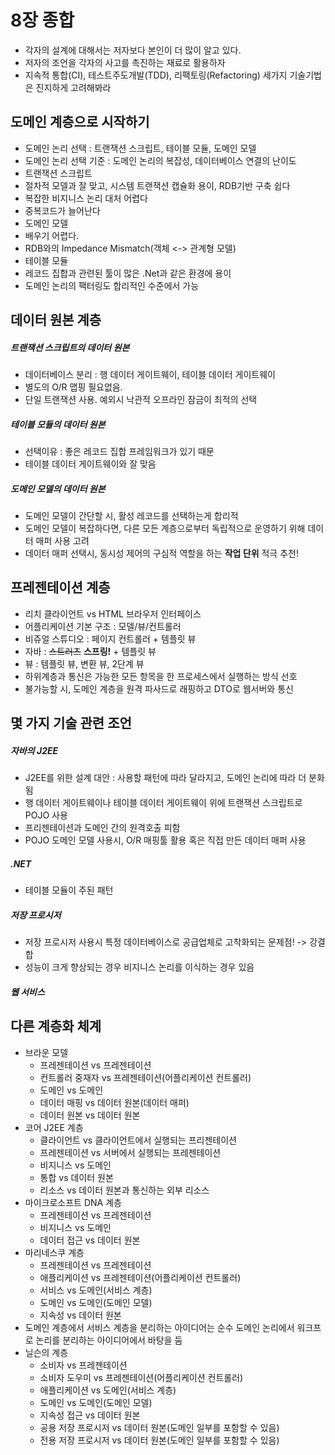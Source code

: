 # 8장 종합

- 각자의 설계에 대해서는 저자보다 본인이 더 많이 알고 있다.
- 저자의 조언을 각자의 사고를 촉진하는 재료로 활용하자
- 지속적 통합(CI), 테스트주도개발(TDD), 리팩토링(Refactoring) 세가지 기술기법은 진지하게 고려해봐라

## 도메인 계층으로 시작하기

- 도메인 논리 선택 : 트랜잭션 스크립트, 테이블 모듈, 도메인 모델
- 도메인 논리 선택 기준 : 도메인 논리의 복잡성, 데이터베이스 연결의 난이도
- 트랜잭션 스크립트
 - 절차적 모델과 잘 맞고, 시스템 트랜잭션 캡슐화 용이, RDB기반 구축 쉽다
 - 복잡한 비지니스 논리 대처 어렵다
 - 중복코드가 늘어난다
- 도메인 모델
 - 배우기 어렵다.
 - RDB와의 Impedance Mismatch(객체 <-> 관계형 모델)
- 테이블 모듈
 - 레코드 집합과 관련된 툴이 많은 .Net과 같은 환경에 용이
 - 도메인 논리의 팩터링도 합리적인 수준에서 가능

## 데이터 원본 계층

##### 트랜잭션 스크립트의 데이터 원본

- 데이터베이스 분리 : 행 데이터 게이트웨이, 테이블 데이터 게이트웨이
- 별도의 O/R 맵핑 필요없음.
- 단일 트랜잭션 사용. 예외시 낙관적 오프라인 잠금이 최적의 선택

##### 테이블 모듈의 데이터 원본

- 선택이유 : 좋은 레코드 집합 프레임워크가 있기 때문
- 테이블 데이터 게이트웨이와 잘 맞음

##### 도메인 모델의 데이터 원본

- 도메인 모델이 간단할 시, 활성 레코드를 선택하는게 합리적
- 도메인 모델이 복잡하다면, 다른 모든 계층으로부터 독립적으로 운영하기 위해 데이터 매퍼 사용 고려
- 데이터 매퍼 선택시, 동시성 제어의 구심적 역할을 하는 **작업 단위** 적극 추천!

## 프레젠테이션 계층

- 리치 클라이언트 vs HTML 브라우저 인터페이스
- 어플리케이션 기본 구조 : 모델/뷰/컨트롤러
- 비쥬얼 스튜디오 : 페이지 컨트롤러 + 템플릿 뷰
- 자바 : ~~스트러츠~~ **스프링!** + 템플릿 뷰
- 뷰 : 템플릿 뷰, 변환 뷰, 2단계 뷰
- 하위계층과 통신은 가능한 모든 항목을 한 프로세스에서 실행하는 방식 선호
 - 불가능할 시, 도메인 계층을 원격 파사드로 래핑하고 DTO로 웹서버와 통신

## 몇 가지 기술 관련 조언

##### 자바의 J2EE

- J2EE를 위한 설계 대안 : 사용할 패턴에 따라 달라지고, 도메인 논리에 따라 더 분화됨
- 행 데이터 게이트웨이나 테이블 데이터 게이트웨이 위에 트랜잭션 스크립트로 POJO 사용
- 프리젠테이션과 도메인 간의 원격호출 피함
- POJO 도메인 모델 사용시, O/R 매핑툴 활용 혹은 직접 만든 데이터 매퍼 사용

##### .NET

- 테이블 모듈이 주된 패턴

##### 저장 프로시저

- 저장 프로시저 사용시 특정 데이터베이스로 공급업체로 고착화되는 문제점! -> 강결합
- 성능이 크게 향상되는 경우 비지니스 논리를 이식하는 경우 있음

##### 웹 서비스

## 다른 계층화 체계
- 브라운 모델
  - 프레젠테이션 vs 프레젠테이션
  - 컨트롤러 중재자 vs 프레젠테이션(어플리케이션 컨트롤러)
  - 도메인 vs 도메인
  - 데이터 매핑 vs 데이터 원본(데이터 매퍼)
  - 데이터 원본 vs 데이터 원본
- 코어 J2EE 계층
  - 클라이언트 vs 클라이언트에서 실행되는 프리젠테이션
  - 프레젠테이션 vs 서버에서 실행되는 프레젠테이션
  - 비지니스 vs 도메인
  - 통합 vs 데이터 원본
  - 리소스 vs 데이터 원본과 통신하는 외부 리소스
- 마이크로소프트 DNA 계층
  - 프레젠테이션 vs 프레젠테이션
  - 비지니스 vs 도메인
  - 데이터 접근 vs 데이터 원본
- 마리네스쿠 계층
  - 프레젠테이션 vs 프레젠테이션
  - 애플리케이션 vs 프레젠테이션(어플리케이션 컨트롤러)
  - 서비스 vs 도메인(서비스 계층)
  - 도메인 vs 도메인(도메인 모델)
  - 지속성 vs 데이터 원본
- 도메인 계층에서 서비스 계층을 분리하는 아이디어는 순수 도메인 논리에서 워크프로 논리를 분리하는 아이디어에서 바탕을 둠
- 닐슨의 계층
  - 소비자 vs 프레젠테이션
  - 소비자 도우미  vs 프레젠테이션(어플리케이션 컨트롤러)
  - 애플리케이션 vs 도메인(서비스 계층)
  - 도메인 vs 도메인(도메인 모델)
  - 지속성 접근 vs 데이터 원본
  - 공용 저장 프로시저 vs 데이터 원본(도메인 일부를 포함할 수 있음)
  - 전용 저장 프로시저 vs 데이터 원본(도메인 일부를 포함할 수 있음)